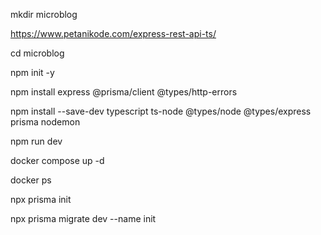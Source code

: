 mkdir microblog

https://www.petanikode.com/express-rest-api-ts/

cd microblog

npm init -y

npm install express @prisma/client @types/http-errors

npm install --save-dev typescript ts-node @types/node @types/express prisma nodemon

npm run dev

docker compose up -d

docker ps

npx prisma init

npx prisma migrate dev --name init

